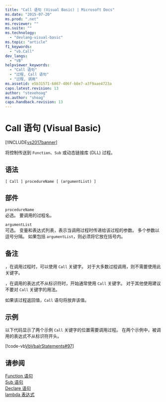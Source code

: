 ```yaml
---
title: "Call 语句 (Visual Basic) | Microsoft Docs"
ms.date: "2015-07-20"
ms.prod: ".net"
ms.reviewer: ""
ms.suite: ""
ms.technology: 
  - "devlang-visual-basic"
ms.topic: "article"
f1_keywords: 
  - "vb.Call"
dev_langs: 
  - "VB"
helpviewer_keywords: 
  - "Call 语句"
  - "过程, Call 语句"
  - "过程, 调用"
ms.assetid: e5b31571-6867-406f-b8e7-a3f9aae4723a
caps.latest.revision: 13
author: "stevehoag"
ms.author: "shoag"
caps.handback.revision: 13
---
```

# Call 语句 (Visual Basic)
[!INCLUDE[vs2017banner](../../../visual-basic/includes/vs2017banner.md)]

将控制传送到 `Function`、`Sub` 或动态链接库 \(DLL\) 过程。  
  
## 语法  
  
```  
[ Call ] procedureName [ (argumentList) ]  
```  
  
## 部件  
 `procedureName`  
 必选。  要调用的过程名。  
  
 `argumentList`  
 可选。  变量和表达式列表，表示当调用过程时传递给该过程的参数。  多个参数以逗号分隔。  如果包括 `argumentList`，则必须将它放在括号内。  
  
## 备注  
 ，在调用过程时，可以使用 `Call` 关键字。  对于大多数过程调用，则不需要使用此关键字。  
  
 ，在调用的表达式不从标识符时，开始通常使用 `Call` 关键字。  对于其他使用建议不要对 `Call` 关键字的用法。  
  
 如果该过程返回值，`Call` 语句将放弃该值。  
  
## 示例  
 以下代码显示了两个示例 `Call` 关键字的位置需要调用过程。  在两个示例中，被调用的表达式不从标识符开头。  
  
 [!code-vb[VbVbalrStatements#97](../../../visual-basic/language-reference/error-messages/codesnippet/VisualBasic/call-statement_1.vb)]  
  
## 请参阅  
 [Function 语句](../../../visual-basic/language-reference/statements/function-statement.md)   
 [Sub 语句](../../../visual-basic/language-reference/statements/sub-statement.md)   
 [Declare 语句](../../../visual-basic/language-reference/statements/declare-statement.md)   
 [lambda 表达式](../../../visual-basic/programming-guide/language-features/procedures/lambda-expressions.md)
